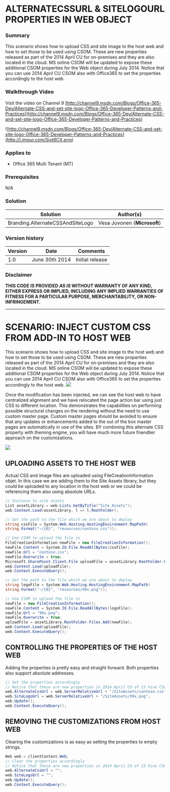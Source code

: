 # ALTERNATECSSURL & SITELOGOURL PROPERTIES IN WEB OBJECT #

### Summary ###
This scenario shows how to upload CSS and site image to the host web and how to set those to be used using CSOM. These are new properties released as part of the 2014 April CU for on-premises and they are also located in the cloud. MS online CSOM will be updated to expose these additional CSOM properties for the Web object during July 2014.
Notice that you can use 2014 April CU CSOM also with Office365 to set the properties accordingly to the host web.


### Walkthrough Video ###

Visit the video on Channel 9 [http://channel9.msdn.com/Blogs/Office-365-Dev/Alternate-CSS-and-set-site-logo-Office-365-Developer-Patterns-and-Practices](http://channel9.msdn.com/Blogs/Office-365-Dev/Alternate-CSS-and-set-site-logo-Office-365-Developer-Patterns-and-Practices)

![http://channel9.msdn.com/Blogs/Office-365-Dev/Alternate-CSS-and-set-site-logo-Office-365-Developer-Patterns-and-Practices](http://i.imgur.com/Sjxt6CX.png)

### Applies to ###
-  Office 365 Multi Tenant (MT)

### Prerequisites ###
N/A

### Solution ###
Solution | Author(s)
---------|----------
Branding.AlternateCSSAndSiteLogo | Vesa Juvonen (**Microsoft**)

### Version history ###

Version  | Date | Comments
---------| -----| --------
1.0  | June 30th 2014 | Initial release

### Disclaimer
**THIS CODE IS PROVIDED *AS IS* WITHOUT WARRANTY OF ANY KIND, EITHER EXPRESS OR IMPLIED, INCLUDING ANY IMPLIED WARRANTIES OF FITNESS FOR A PARTICULAR PURPOSE, MERCHANTABILITY, OR NON-INFRINGEMENT.**

----------


# SCENARIO: INJECT CUSTOM CSS FROM ADD-IN TO HOST WEB #
This scenario shows how to upload CSS and site image to the host web and how to set those to be used using CSOM. These are new properties released as part of the 2014 April CU for on-premises and they are also located in the cloud. MS online CSOM will be updated to expose these additional CSOM properties for the Web object during July 2014.
Notice that you can use 2014 April CU CSOM also with Office365 to set the properties accordingly to the host web.
![](http://i.imgur.com/i1xq6Oq.png)

Once the modification has been injected, we can see the host web to have centralized alignment and we have relocated the page action bar using just CSS to different location. This demonstrates the capabilities on performing possible structural changes on the rendering without the need to use custom master page.
Custom master pages should be avoided to ensure that any updates or enhancements added to the out of the box master pages are automatically in use of the sites. BY combining this alternate CSS property with theming engine, you will have much more future friendlier approach on the customizations.

![](http://i.imgur.com/Hn8acco.png)

## UPLOADING ASSETS TO THE HOST WEB ##
Actual CSS and image files are uploaded using FileCreationInformation objet. In this case we are adding them to the Site Assets library, but they could be uploaded to any location in the host web or we could be referencing them also using absolute URLs.

```C#
// Instance to site assets
List assetLibrary = web.Lists.GetByTitle("Site Assets");
web.Context.Load(assetLibrary, l => l.RootFolder);

// Get the path to the file which we are about to deploy
string cssFile = System.Web.Hosting.HostingEnvironment.MapPath(
string.Format("~/{0}", "resources/contoso.css"));

// Use CSOM to uplaod the file in
FileCreationInformation newFile = new FileCreationInformation();
newFile.Content = System.IO.File.ReadAllBytes(cssFile);
newFile.Url = "contoso.css";
newFile.Overwrite = true;
Microsoft.SharePoint.Client.File uploadFile = assetLibrary.RootFolder.Files.Add(newFile);
web.Context.Load(uploadFile);
web.Context.ExecuteQuery();

// Get the path to the file which we are about to deploy
string logoFile = System.Web.Hosting.HostingEnvironment.MapPath(
string.Format("~/{0}", "resources/99x.png"));

// Use CSOM to uplaod the file in
newFile = new FileCreationInformation();
newFile.Content = System.IO.File.ReadAllBytes(logoFile);
newFile.Url = "99x.png";
newFile.Overwrite = true;
uploadFile = assetLibrary.RootFolder.Files.Add(newFile);
web.Context.Load(uploadFile);
web.Context.ExecuteQuery();
```
## CONTROLLING THE PROPERTIES OF THE HOST WEB ##
Adding the properties is pretty easy and straight forward. Both properties also support absolute addresses.

```C#
// Set the properties accordingly
// Notice that these are new properties in 2014 April CU of 15 hive CSOM and July release of MSO CSOM
web.AlternateCssUrl = web.ServerRelativeUrl + "/SiteAssets/contoso.css";
web.SiteLogoUrl = web.ServerRelativeUrl + "/SiteAssets/99x.png";
web.Update();
web.Context.ExecuteQuery();
```
    
## REMOVING THE CUSTOMIZATIONS FROM HOST WEB ##
Clearing the customizations is as easy as setting the properties to empty strings.
    
```C#
Web web = clientContext.Web;
// Clear the properties accordingly
// Notice that these are new properties in 2014 April CU of 15 hive CSOM and July release of MSO CSOM
web.AlternateCssUrl = "";
web.SiteLogoUrl = "";
web.Update();
web.Context.ExecuteQuery();
```
